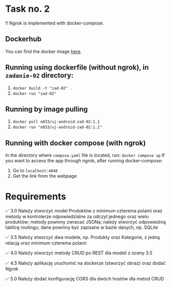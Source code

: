 # Task no. 2
!! Ngrok is implemented with docker-compose.

## Dockerhub
You can find the docker image [here](https://hub.docker.com/repository/docker/n033/uj-android-zad-02).

## Running using dockerfile (without ngrok), in `zadanie-02` directory:
1. `docker build -t "zad-02" .`
2. `docker run "zad-02"`
  
## Running by image pulling
1. `docker pull n033/uj-android-zad-02:1.1`
2. `docker run "n033/uj-android-zad-02:1.1"`

## Running with docker compose (with ngrok)
In the directory where `compose.yaml` file is located, run:
`docker compose up`
If you want to access the app through ngrok, after running docker-compose:
1. Go to `localhost:4040`
2. Get the link from the webpage


# Requirements

✅ 3.0 Należy stworzyć model Produktów z minimum czterema polami oraz metody w kontrolerze odpowiedzialne za odczyt jednego oraz wielu produktów; metody powinny zwracać JSONa; należy stworzyć odpowiednią tablicę routingu; dane powinny być zapisane w bazie danych, np. SQLite

✅ 3.5 Należy stworzyć dwa modele, np. Produkty oraz Kategorie, z jedną relacją oraz minimum czterema polami

✅ 4.0 Należy stworzyć metody CRUD po REST dla modeli z oceny 3.5

✅ 4.5 Należy aplikację uruchomić na dockerze (stworzyć obraz) oraz dodać Ngrok

✅ 5.0 Należy dodać konfigurację CORS dla dwóch hostów dla metod CRUD
